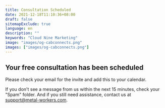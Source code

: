 ```yaml
---
title: Consultation Scheduled
date: 2021-12-18T11:10:36+08:00
draft: false
sitemapExclude: true
language: en
description: ""
keywords: "Cloud Nine Marketing"
image: "images/og-cabconnects.png"
images: ["images/og-cabconnects.png"]
---
```


## Your free consultation has been scheduled

Please check your email for the invite and add this to your calendar.

If you don't see a message from us within the next 15 minutes, check your "Spam" folder. And if you still need assistance, contact us at support@metal-workers.com.


